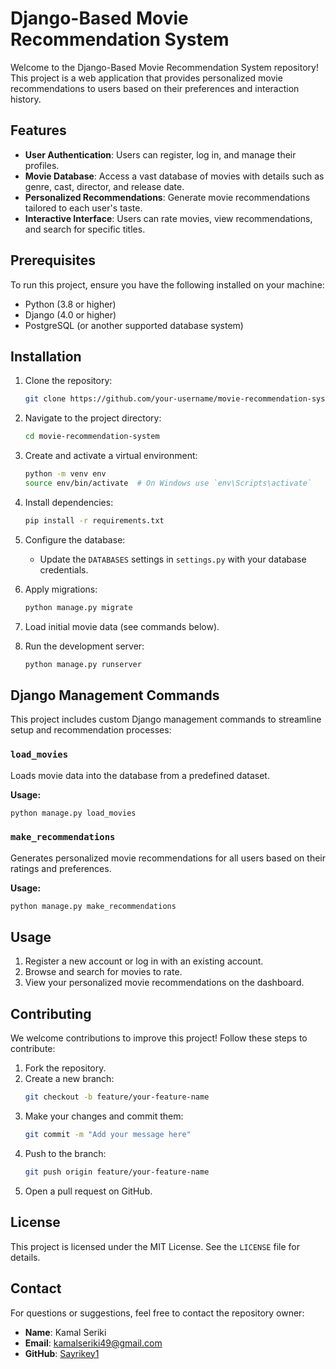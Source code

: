 # Django-Based Movie Recommendation System

Welcome to the Django-Based Movie Recommendation System repository! This project is a web application that provides personalized movie recommendations to users based on their preferences and interaction history.

## Features
- **User Authentication**: Users can register, log in, and manage their profiles.
- **Movie Database**: Access a vast database of movies with details such as genre, cast, director, and release date.
- **Personalized Recommendations**: Generate movie recommendations tailored to each user's taste.
- **Interactive Interface**: Users can rate movies, view recommendations, and search for specific titles.

## Prerequisites
To run this project, ensure you have the following installed on your machine:

- Python (3.8 or higher)
- Django (4.0 or higher)
- PostgreSQL (or another supported database system)

## Installation

1. Clone the repository:
   ```bash
   git clone https://github.com/your-username/movie-recommendation-system.git
   ```

2. Navigate to the project directory:
   ```bash
   cd movie-recommendation-system
   ```

3. Create and activate a virtual environment:
   ```bash
   python -m venv env
   source env/bin/activate  # On Windows use `env\Scripts\activate`
   ```

4. Install dependencies:
   ```bash
   pip install -r requirements.txt
   ```

5. Configure the database:
   - Update the `DATABASES` settings in `settings.py` with your database credentials.

6. Apply migrations:
   ```bash
   python manage.py migrate
   ```

7. Load initial movie data (see commands below).

8. Run the development server:
   ```bash
   python manage.py runserver
   ```

## Django Management Commands
This project includes custom Django management commands to streamline setup and recommendation processes:

### `load_movies`
Loads movie data into the database from a predefined dataset.

**Usage:**
```bash
python manage.py load_movies
```

### `make_recommendations`
Generates personalized movie recommendations for all users based on their ratings and preferences.

**Usage:**
```bash
python manage.py make_recommendations
```

## Usage
1. Register a new account or log in with an existing account.
2. Browse and search for movies to rate.
3. View your personalized movie recommendations on the dashboard.

## Contributing
We welcome contributions to improve this project! Follow these steps to contribute:

1. Fork the repository.
2. Create a new branch:
   ```bash
   git checkout -b feature/your-feature-name
   ```
3. Make your changes and commit them:
   ```bash
   git commit -m "Add your message here"
   ```
4. Push to the branch:
   ```bash
   git push origin feature/your-feature-name
   ```
5. Open a pull request on GitHub.

## License
This project is licensed under the MIT License. See the `LICENSE` file for details.

## Contact
For questions or suggestions, feel free to contact the repository owner:

- **Name**: Kamal Seriki
- **Email**: kamalseriki49@gmail.com
- **GitHub**: [Sayrikey1](https://github.com/Sayrikey1)
